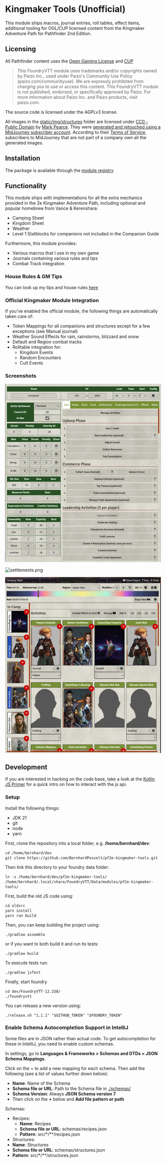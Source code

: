 # Kingmaker Tools (Unofficial)

This module ships macros, journal entries, roll tables, effect items, additional tooling for OGL/CUP licensed content
from the Kingmaker Adventure Path for Pathfinder 2nd Edition.

## Licensing

All Pathfinder content uses the [Open Gaming License](./OpenGameLicense.md) and [CUP](https://paizo.com/community/communityuse)

> This FoundryVTT module uses trademarks and/or copyrights owned by Paizo Inc., used under Paizo's Community Use
> Policy (paizo.com/communityuse). We are expressly prohibited from charging you to use or access this content. This
> FoundryVTT module is not published, endorsed, or specifically approved by Paizo. For more information about Paizo Inc.
> and Paizo products, visit paizo.com.

The source code is licensed under the AGPLv3 license.

All images in the [static/img/structures](static/img/structures) folder are licensed under [CC0 - Public Domain](https://creativecommons.org/publicdomain/zero/1.0/) by [Mark Pearce](https://github.com/MarkPearce). They were [generated and retouched using a MidJourney subscriber account](https://github.com/BernhardPosselt/pf2e-kingmaker-tools/issues/76). According to their [Terms of Service](https://docs.midjourney.com/docs/terms-of-service), subscribers to MidJourney that are not part of a company own all the generated images.

## Installation

The package is available through the [module registry](https://foundryvtt.com/packages/pf2e-kingmaker-tools)


## Functionality

This module ships with implementations for all the extra mechanics provided in the 2e Kingmaker Adventure Path, including optional and popular homebrew from Vance & Kerenshara:

* Camping Sheet
* Kingdom Sheet
* Weather
* Level 1 Statblocks for companions not included in the Companion Guide

Furthermore, this module provides:

* Various macros that I use in my own game
* Journals containing various rules and tips
* Combat Track integration

### House Rules & GM Tips

You can look up my tips and house rules [here](./docs/house-rules.md)

### Official Kingmaker Module Integration

If you've enabled the official module, the following things are automatically taken care of:

* Token Mappings for all companions and structures except for a few exceptions (see Manual journal)
* Weather Sound Effects for rain, rainstorms, blizzard and snow
* Default and Region combat tracks
* Rolltable integration for:
    * Kingdom Events
    * Random Encounters
    * Cult Events

### Screenshots

![kingdom-sheet.png](./docs/images/kingdom-sheet.png)

![settlements.png](./docs/images/settlements.png)

![camping-sheet-1.png](./docs/images/camping-sheet-1.png)

## Development

If you are interested in hacking on the code base, take a look at the [Kotlin JS Primer](./docs/Kotlin%20JS%20Primer.md) for a quick intro on how to interact with the js api.

### Setup

Install the following things:

* JDK 21
* git
* node
* yarn

First, clone the repository into a local folder, e.g. **/home/bernhard/dev**:

    cd /home/bernhard/dev
    git clone https://github.com/BernhardPosselt/pf2e-kingmaker-tools.git 

Then link this directory to your foundry data folder:

    ln -s /home/bernhard/dev/pf2e-kingmaker-tools/ /home/bernhard/.local/share/FoundryVTT/Data/modules/pf2e-kingmaker-tools/

First, build the old JS code using:

    cd oldsrc
    yarn install
    yarn run build

Then, you can keep building the project using:

    ./gradlew assemble

or if you want to both build it and run its tests:

    ./gradlew build

To execute tests run:

    ./gradlew jsTest

Finally, start foundry

    cd dev/FoundryVTT-12.330/
    ./foundryvtt

You can release a new version using:

    ./release.sh "1.1.1" "$GITHUB_TOKEN" "$FOUNDRY_TOKEN"

### Enable Schema Autocompletion Support in IntelliJ

Some files are in JSON rather than actual code. To get autocompletion for these in IntelliJ, you need to enable custom schemas.

In settings, go to **Languages & Frameworks > Schemas and DTDs > JSON Schema Mappings**.

Click on the + to add a new mapping for each schema. Then add the following (see a list of values further down below):

* **Name**: Name of the Schema
* **Schema file or URL**: Path to the Schema file in [./schemas/](./schemas/)
* **Schema Version**: Always **JSON Schema version 7**
* Then click on the **+** below and **Add file pattern or path** 
 
Schemas:

* Recipes:
  * **Name**: Recipes
  * **Schema file or URL**: schemas/recipes.json
  * **Pattern**: src/\*/\*\*/recipes.json
* Structures:
* **Name**: Structures
* **Schema file or URL**: schemas/structures.json
* **Pattern**: src/\*/\*\*/structures.json